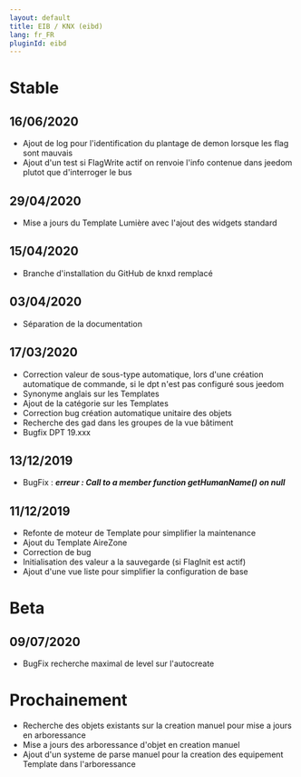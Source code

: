 ```yaml
---
layout: default
title: EIB / KNX (eibd)
lang: fr_FR
pluginId: eibd
---
```


# Stable
## 16/06/2020
* Ajout de log pour l'identification du plantage de demon lorsque les flag sont mauvais
* Ajout d'un test si FlagWrite actif on renvoie l'info contenue dans jeedom plutot que d'interroger le bus

## 29/04/2020
* Mise a jours du Template Lumière avec l'ajout des widgets standard

## 15/04/2020
* Branche d'installation du GitHub de knxd remplacé

## 03/04/2020
* Séparation de la documentation

## 17/03/2020
* Correction valeur de sous-type automatique, lors d'une création automatique de commande, si le dpt n'est pas configuré sous jeedom
* Synonyme anglais sur les Templates
* Ajout de la catégorie sur les Templates
* Correction bug création automatique unitaire des objets
* Recherche des gad dans les groupes de la vue bâtiment
* Bugfix DPT 19.xxx

## 13/12/2019
* BugFix : ***erreur : Call to a member function getHumanName() on null***

## 11/12/2019
* Refonte de moteur de Template pour simplifier la maintenance
* Ajout du Template AireZone
* Correction de bug
* Initialisation des valeur a la sauvegarde (si FlagInit est actif)
* Ajout d'une vue liste pour simplifier la configuration de base

# Beta
## 09/07/2020
* BugFix recherche maximal de level sur l'autocreate

# Prochainement
* Recherche des objets existants sur la creation manuel pour mise a jours en arboressance
* Mise a jours des arboressance d'objet en creation manuel
* Ajout d'un systeme de parse manuel pour la creation des equipement Template dans l'arboressance
